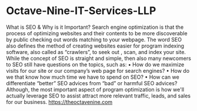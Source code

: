 # Octave-Nine-IT-Services-LLP
What is SEO &amp; Why is it Important? Search engine optimization is that the process of optimizing websites and their contents to be more discoverable by public checking out words matching to your webpage. The word SEO also defines the method of creating websites easier for program indexing software, also called as “crawlers”, to seek out , scan, and index your site. While the concept of SEO is straight and simple, then also many newcomers to SEO still have questions on the topics, such as: • How do we maximize visits for our site or our company’s web page for search engines? • How do we that know how much time we have to spend on SEO? • How can we differentiate “better” SEO advices from “bad” or harmful SEO advices? Although, the most important aspect of program optimization is how we'll actually leverage SEO to assist attract more relevant traffic, leads, and sales for our business.  https://theoctavenine.com
